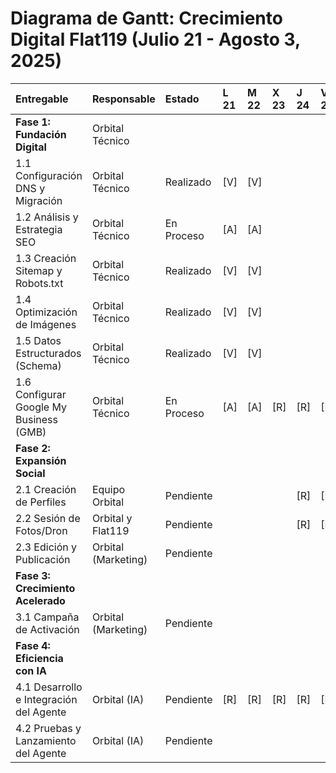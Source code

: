 # Diagrama de Gantt: Crecimiento Digital Flat119 (Julio 21 - Agosto 3, 2025)

| Entregable                               | Responsable        | Estado    | L 21 | M 22 | X 23 | J 24 | V 25 | S 26 | D 27 | L 28 | M 29 | X 30 | J 31 | V 1 | S 2 | D 3 |
| :--------------------------------------- | :----------------- | :-------- | :--- | :--- | :--- | :--- | :--- | :--- | :--- | :--- | :--- | :--- | :--- | :-- | :-- | :-- |
| **Fase 1: Fundación Digital**            | Orbital Técnico    |           |      |      |      |      |      |      |      |      |      |      |      |     |     |     |
| 1.1 Configuración DNS y Migración        | Orbital Técnico    | Realizado | [V]  | [V]  |      |      |      |      |      |      |      |      |      |     |     |     |
| 1.2 Análisis y Estrategia SEO            | Orbital Técnico    | En Proceso| [A]  | [A]  |      |      |      |      |      |      |      |      |      |     |     |     |
| 1.3 Creación Sitemap y Robots.txt        | Orbital Técnico    | Realizado | [V]  | [V]  |      |      |      |      |      |      |      |      |      |     |     |     |
| 1.4 Optimización de Imágenes             | Orbital Técnico    | Realizado | [V]  | [V]  |      |      |      |      |      |      |      |      |      |     |     |     |
| 1.5 Datos Estructurados (Schema)         | Orbital Técnico    | Realizado | [V]  | [V]  |      |      |      |      |      |      |      |      |      |     |     |     |
| 1.6 Configurar Google My Business (GMB)  | Orbital Técnico    | En Proceso| [A]  | [A]  | [R]  | [R]  | [R]  | [R]  | [R]  | [R]  | [R]  | [R]  | [R]  | [R] | [R] | [R] |
| **Fase 2: Expansión Social**             |                    |           |      |      |      |      |      |      |      |      |      |      |      |     |     |     |
| 2.1 Creación de Perfiles                 | Equipo Orbital     | Pendiente |      |      |      | [R]  | [R]  | [R]  | [R]  | [R]  | [R]  | [R]  | [R]  | [R] | [R] | [R] |
| 2.2 Sesión de Fotos/Dron                 | Orbital y Flat119  | Pendiente |      |      |      | [R]  | [R]  | [R]  | [R]  | [R]  | [R]  | [R]  | [R]  | [R] | [R] | [R] |
| 2.3 Edición y Publicación                | Orbital (Marketing)| Pendiente |      |      |      |      |      |      |      | [R]  | [R]  | [R]  | [R]  | [R] | [R] | [R] |
| **Fase 3: Crecimiento Acelerado**        |                    |           |      |      |      |      |      |      |      |      |      |      |      |     |     |     |
| 3.1 Campaña de Activación                | Orbital (Marketing)| Pendiente |      |      |      |      |      |      |      | [R]  | [R]  | [R]  | [R]  | [R] | [R] | [R] |
| **Fase 4: Eficiencia con IA**            |                    |           |      |      |      |      |      |      |      |      |      |      |      |     |     |     |
| 4.1 Desarrollo e Integración del Agente  | Orbital (IA)       | Pendiente | [R]  | [R]  | [R]  | [R]  | [R]  | [R]  | [R]  | [R]  | [R]  | [R]  | [R]  | [R] | [R] | [R] |
| 4.2 Pruebas y Lanzamiento del Agente     | Orbital (IA)       | Pendiente |      |      |      |      |      |      |      |      |      |      |      | [R] | [R] | [R] |